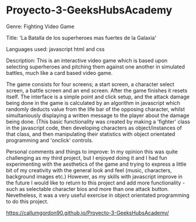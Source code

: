 # Proyecto-3-GeeksHubsAcademy

Genre: Fighting Video Game

Title: 'La Batalla de los superheroes mas fuertes de la Galaxia'

Languages used: javascript html and css

Description: This is an interactive video game which is based upon selecting superheroes and pitching them against one another in simulated battles, much like a card based video game.

The game consists for four screens; a start screen, a character select screen, a battle screen and an end screen. After the game finishes it resets itself. The interface is a 
simple point and click setup, and the attack damage being done in the game is calculated by an algorithm in javascript which randomly deducts value from the life bar of the opposing character, whilst simultaniously displaying a written message to the player about the damage being done. (This basic functionality was created by making a 'fighter' class in the javascript code, then developing characters as object/instances of that class, and then manipulating their statistics with object orientated programming and 'onclick' controls.

Personal comments and things to improve: In my opinion this was quite challenging as my third project, but I enjoyed doing it and I had fun experimenting with the aesthetics of the game and trying to express a little bit of my creativity with the general look and feel (music, characters, background images etc.) However, as my skills with javascript improve in the future I would like to return to this project and add more functionality - such as selectable character bios and more than one attack button. Nevetheless, it was a very useful exercise in object orientated programming to do this project.

https://callumgordon90.github.io/Proyecto-3-GeeksHubsAcademy/
